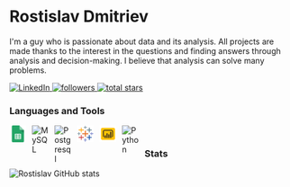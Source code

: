 # Rostislav Dmitriev

I'm a guy who is passionate about data and its analysis. All projects are made thanks to the interest in the questions and finding answers through analysis and decision-making. I believe that analysis can solve many problems.

   <p align="left">
      <a href="https://www.linkedin.com/in/rostislav-dmitriev-a449762b1/">
         <img alt="LinkedIn" title="LinkedIn" src="https://img.shields.io/badge/LinkedIn-0077B5?style=for-the-badge&logo=linkedin&logoColor=white"/</a>
      <a href="https://github.com/RostislavDmitriev?tab=followers">
         <img alt="followers" title="Follow me on Github" src="https://custom-icon-badges.demolab.com/github/followers/RostislavDmitriev?color=236ad3&labelColor=1155ba&style=for-the-badge&logo=person-add&label=Follow&logoColor=white"/</a>
      <a href="https://github.com/RostislavDmitriev?tab=repositories&sort=stargazers">
         <img alt="total stars" title="Total stars on GitHub" src="https://custom-icon-badges.demolab.com/github/stars/RostislavDmitriev?color=55960c&style=for-the-badge&labelColor=488207&logo=star"/></a>
   </p>


### Languages and Tools

<img align="left" alt="Excel" width="30px" style="padding-right:10px;" src="img/sheets.png" />
<img align="left" alt="MySQL" width="30px" style="padding-right:10px;" src="https://cdn.jsdelivr.net/gh/devicons/devicon/icons/mysql/mysql-original-wordmark.svg" />
<img align="left" alt="Postgresql" width="30px" style="padding-right:10px;" src="https://cdn.jsdelivr.net/gh/devicons/devicon/icons/postgresql/postgresql-original.svg" />
<img align="left" alt="Tableau" width="30px" style="padding-right:10px;" src="img/tableau.png" />
<img align="left" alt="Power BI" width="30px" style="padding-right:10px;" src="img/power-bi.png" />
<img align="left" alt="Python" width="30px" style="padding-right:10px;" src="https://cdn.jsdelivr.net/gh/devicons/devicon/icons/python/python-plain.svg" />
<br />

### Stats

![Rostislav GitHub stats](https://github-readme-stats.vercel.app/api?username=RostislavDmitriev&show_icons=true&theme=radical)

<!-- ![GitHub Streak](https://streak-stats.demolab.com?user=RostislavDmitriev&theme=radical&border_radius=4.5) -->
